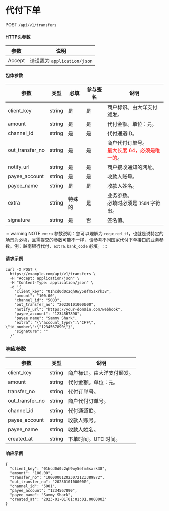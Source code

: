 # 代付下单

POST `/api/v1/transfers`

#### HTTP头参数 <Badge type="tip" text="Header" vertical="top" />

| 参数     | 说明     |      
|----------|--------|
| Accept   | 请设置为 `application/json` | 

#### 包体参数 <Badge type="tip" text="Body" vertical="top" />

| 参数              | 类型     | 必填  | 参与签名 | 说明                                                          | 
|-----------------|--------|-----|------|-------------------------------------------------------------|
| client_key      | string | 是   | 是    | 商户标识。由大洋支付颁发。                                               | 
| amount          | string | 是   | 是    | 代付金额。单位：`元`。                                                |                   
| channel_id      | string | 是   | 是    | 代付通道ID。                                                     | 
| out_transfer_no | string | 是   | 是    | 商户代付订单号。<br><span style="color: red">最大长度 64，必须是唯一的</span>。 |                   
| notify_url      | string | 是   | 是    | 商户接收通知的网址。                                                  |                   
| payee_account   | string | 是   | 是    | 收款人账号。                                                      |                   
| payee_name      | string | 是   | 是    | 收款人姓名。                                                      |                   
| extra           | string | 特殊的 | 是    | 业务参数。<br>必填时必须是 `JSON` 字符串。                                 |                   
| signature       | string | 是   | 否    | 签名值。                                                        |                   

::: warning NOTE
`extra` 参数说明：您可以理解为 `required_if`，也就是说特定的场景为必填，且需提交的参数可能不一样，请参考不同国家代付下单接口的业务参数。例：越南银行代付，`extra.bank_code` 必填。
:::

#### 请求示例

```shell{8,13}
curl -X POST \
  https://example.com/api/v1/transfers \
  -H "Accept: application/json" \
  -H "Content-Type: application/json" \
  -d '{
    "client_key": "01hcd0d0c2qh9wy5efm5sxrk38",
    "amount": "100.00",
    "channel_id": "5003",
    "out_transfer_no": "20230101000000",
    "notify_url": "https://your-domain.com/webhook",
    "payee_account": "1234567890",
    "payee_name": "Sammy Shark",
    "extra": "{\"account_type\":\"CPF\", \"id_number\":\"1234567890\"}",
    "signature": ""
  }'
```

### 响应参数
| 参数              | 类型     | 说明            | 
|-----------------|--------|---------------|
| client_key      | string | 商户标识。由大洋支付颁发。 |
| amount          | string | 代付金额。单位：`元`。  |
| transfer_no     | string | 代付订单号。        |
| out_transfer_no | string | 商户代付订单号。      |
| channel_id      | string | 代付通道ID。       |
| payee_account   | string | 收款人账号。        |
| payee_name      | string | 收款人姓名。        |
| created_at      | string | 下单时间。UTC 时间。  |

#### 响应示例

```json{4}
{
  "client_key": "01hcd0d0c2qh9wy5efm5sxrk38",
  "amount": "100.00",
  "transfer_no": "100000012023072123389872",
  "out_transfer_no": "20230101000000",
  "channel_id": "5001",
  "payee_account": "1234567890",
  "payee_name": "Sammy Shark",
  "created_at": "2023-01-01T01:01:01.000000Z"
}
```
